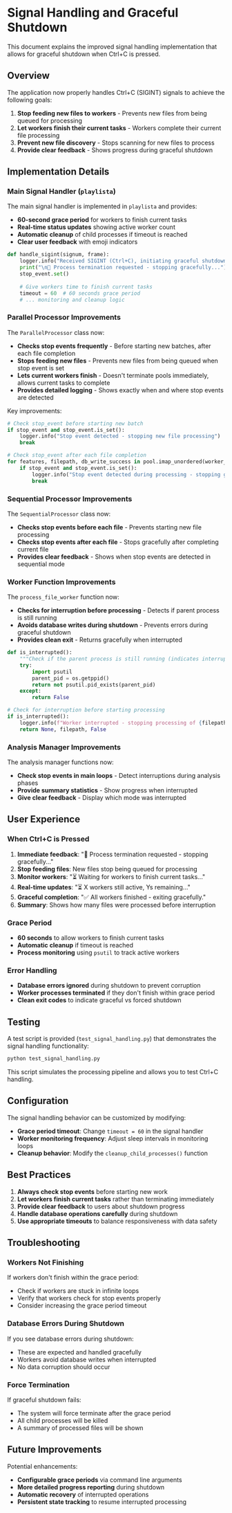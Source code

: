 # Signal Handling and Graceful Shutdown

This document explains the improved signal handling implementation that allows for graceful shutdown when Ctrl+C is pressed.

## Overview

The application now properly handles Ctrl+C (SIGINT) signals to achieve the following goals:

1. **Stop feeding new files to workers** - Prevents new files from being queued for processing
2. **Let workers finish their current tasks** - Workers complete their current file processing
3. **Prevent new file discovery** - Stops scanning for new files to process
4. **Provide clear feedback** - Shows progress during graceful shutdown

## Implementation Details

### Main Signal Handler (`playlista`)

The main signal handler is implemented in `playlista` and provides:

- **60-second grace period** for workers to finish current tasks
- **Real-time status updates** showing active worker count
- **Automatic cleanup** of child processes if timeout is reached
- **Clear user feedback** with emoji indicators

```python
def handle_sigint(signum, frame):
    logger.info("Received SIGINT (Ctrl+C), initiating graceful shutdown...")
    print("\n🛑 Process termination requested - stopping gracefully...")
    stop_event.set()
    
    # Give workers time to finish current tasks
    timeout = 60  # 60 seconds grace period
    # ... monitoring and cleanup logic
```

### Parallel Processor Improvements

The `ParallelProcessor` class now:

- **Checks stop events frequently** - Before starting new batches, after each file completion
- **Stops feeding new files** - Prevents new files from being queued when stop event is set
- **Lets current workers finish** - Doesn't terminate pools immediately, allows current tasks to complete
- **Provides detailed logging** - Shows exactly when and where stop events are detected

Key improvements:
```python
# Check stop_event before starting new batch
if stop_event and stop_event.is_set():
    logger.info("Stop event detected - stopping new file processing")
    break

# Check stop_event after each file completion
for features, filepath, db_write_success in pool.imap_unordered(worker_func, batch):
    if stop_event and stop_event.is_set():
        logger.info("Stop event detected during processing - stopping gracefully")
        break
```

### Sequential Processor Improvements

The `SequentialProcessor` class now:

- **Checks stop events before each file** - Prevents starting new file processing
- **Checks stop events after each file** - Stops gracefully after completing current file
- **Provides clear feedback** - Shows when stop events are detected in sequential mode

### Worker Function Improvements

The `process_file_worker` function now:

- **Checks for interruption before processing** - Detects if parent process is still running
- **Avoids database writes during shutdown** - Prevents errors during graceful shutdown
- **Provides clean exit** - Returns gracefully when interrupted

```python
def is_interrupted():
    """Check if the parent process is still running (indicates interruption)"""
    try:
        import psutil
        parent_pid = os.getppid()
        return not psutil.pid_exists(parent_pid)
    except:
        return False

# Check for interruption before starting processing
if is_interrupted():
    logger.info(f"Worker interrupted - stopping processing of {filepath}")
    return None, filepath, False
```

### Analysis Manager Improvements

The analysis manager functions now:

- **Check stop events in main loops** - Detect interruptions during analysis phases
- **Provide summary statistics** - Show progress when interrupted
- **Give clear feedback** - Display which mode was interrupted

## User Experience

### When Ctrl+C is Pressed

1. **Immediate feedback**: "🛑 Process termination requested - stopping gracefully..."
2. **Stop feeding files**: New files stop being queued for processing
3. **Monitor workers**: "⏳ Waiting for workers to finish current tasks..."
4. **Real-time updates**: "⏳ X workers still active, Ys remaining..."
5. **Graceful completion**: "✅ All workers finished - exiting gracefully."
6. **Summary**: Shows how many files were processed before interruption

### Grace Period

- **60 seconds** to allow workers to finish current tasks
- **Automatic cleanup** if timeout is reached
- **Process monitoring** using `psutil` to track active workers

### Error Handling

- **Database errors ignored** during shutdown to prevent corruption
- **Worker processes terminated** if they don't finish within grace period
- **Clean exit codes** to indicate graceful vs forced shutdown

## Testing

A test script is provided (`test_signal_handling.py`) that demonstrates the signal handling functionality:

```bash
python test_signal_handling.py
```

This script simulates the processing pipeline and allows you to test Ctrl+C handling.

## Configuration

The signal handling behavior can be customized by modifying:

- **Grace period timeout**: Change `timeout = 60` in the signal handler
- **Worker monitoring frequency**: Adjust sleep intervals in monitoring loops
- **Cleanup behavior**: Modify the `cleanup_child_processes()` function

## Best Practices

1. **Always check stop events** before starting new work
2. **Let workers finish current tasks** rather than terminating immediately
3. **Provide clear feedback** to users about shutdown progress
4. **Handle database operations carefully** during shutdown
5. **Use appropriate timeouts** to balance responsiveness with data safety

## Troubleshooting

### Workers Not Finishing

If workers don't finish within the grace period:
- Check if workers are stuck in infinite loops
- Verify that workers check for stop events properly
- Consider increasing the grace period timeout

### Database Errors During Shutdown

If you see database errors during shutdown:
- These are expected and handled gracefully
- Workers avoid database writes when interrupted
- No data corruption should occur

### Force Termination

If graceful shutdown fails:
- The system will force terminate after the grace period
- All child processes will be killed
- A summary of processed files will be shown

## Future Improvements

Potential enhancements:
- **Configurable grace periods** via command line arguments
- **More detailed progress reporting** during shutdown
- **Automatic recovery** of interrupted operations
- **Persistent state tracking** to resume interrupted processing 